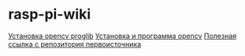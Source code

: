 # rasp-pi-wiki

[Установка opencv proglib](https://proglib.io/p/uchim-raspberry-pi-raspoznavaniyu-lic-2020-11-15)
[Установка и программа opencv](https://core-electronics.com.au/tutorials/face-identify-raspberry-pi.html)
[Полезная ссылка с репозитория первоисточника](https://github.com/carolinedunn/facial_recognition)
